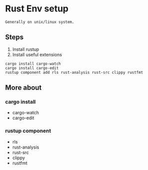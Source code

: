 # Rust Env setup
    Generally on unix/linux system.

## Steps
1. Install rustup
2. Install useful extensions
```text
cargo install cargo-watch
cargo install cargo-edit
rustup component add rls rust-analysis rust-src clippy rustfmt
```
## More about
### cargo install
* cargo-watch
* cargo-edit

### rustup component
* rls 
* rust-analysis 
* rust-src 
* clippy 
* rustfmt
